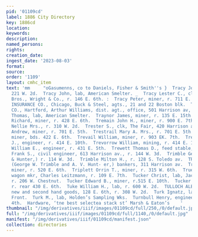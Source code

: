 ```yaml
---
pid: '01109cd'
label: 1886 City Directory
key: 1886cd
location: 
keywords: 
description: 
named_persons: 
rights: 
creation_date: 
ingest_date: '2023-08-03'
format: 
source: 
order: '1109'
layout: cmhc_item
text: 'mm     "oGasumenns, co to Daniels, Fisher & Smith''s }  Tracy John, lab, bds.
  221 W. 2d.  Tracy John, lab, American Smelter. _  Tracy Lester C., clk, Skinner
  Bros., Wright & Co., r. 146 E. 6th. :  Tracy Peter, miner, r. 711 E. 4th.  TRADERS
  INSURANCE CO., Chicago, Buck & Steel, agts., 21 and 22 Boston blk.  TRAVELERS INSURANCE
  CO., Hartford, Arthur Williams, dist. agt., office, 501 Harrison av, cor. 5th.  Traverse
  Thomas, lab, American Smelter.  Traynor James, miner, r. 135 E. 15th.  Trelease
  Richard, miner, r. 428 E. 6th.  Tremain John H., miner, r. 900 E. 7th.  Tremble
  Nellie Mrs., r. 310 W. 2d.  Trester S., clk, The Fair, 420 Harrison av.  Trestrail
  Andrew, miner, r. 701 E. 5th.  Trestrail Mary A. Mrs., r. 701 E. 5th.  Trevail John,
  miner, bds. 422 E. 6th.  Trevail William, miner, r. 903 EK. 7th.  Trevorrow Edwin
  J., engineer, r. 414 E. 10th.  Trevorrow William, mining, r. 414 E. 10th.  Trevorrow
  William E., engineer, r. 431 E. 5th.  Trewett Thomas D., feed stable, 200 W. Chestnut.  Trimble
  Frank S., civil engineer, 613 Harrison av., r. 144 W. 3d.  Trimble George W., (Trimble
  & Hunter,) r. 114 W. 3d.  Trimble Milton H., r. 128 S. Toledo av.  TRIMBLE & HUNTER,
  (George W. Trimble and A. V. Hunt- er,) bankers, 311 Harrison av.  Trippett George,
  miner, r. 520 E. 6th.  Triplett Orrin T., miner, r. 315 W. 6th.  Trueman Adam 8.,
  wagon mkr, Charles Leitzmann, r. 109 E. 7th.  Tucker Christ, lab, Jacob Knauer,
  r. 206 W. Chestnut.  Tucker Edward B., miner, r.515 E. 10th.  Tucker John, miner,
  r. rear 430 E. 6th.  Tuke William H., lab, r. 600 W. 2d.  TULLOCH ALEXANDER E.,
  new and second hand goods, 128 E. 6th, r. 308 W. 2d.  Turk Ignatz, lab, r. 229 W.
  Front.  Turk M., lab, Holden’s Sampling Wks.  Turnbull Henry, engineer, r. 634 E.
  4th.  Hardware, ‘tne best selectea stack st’ Marsh & Eaton’s    '
thumbnail: "/img/derivatives/iiif/images/01109cd/full/250,/0/default.jpg"
full: "/img/derivatives/iiif/images/01109cd/full/1140,/0/default.jpg"
manifest: "/img/derivatives/iiif/01109cd/manifest.json"
collection: directories
---
```

